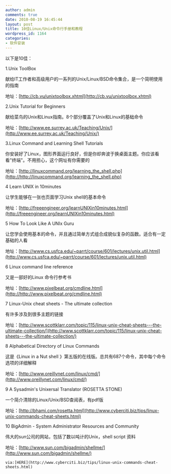 ```yaml
---
author: admin
comments: true
date: 2010-08-19 16:45:44
layout: post
title: 10佳Linux/Unix命令行手册和教程
wordpress_id: 1164
categories:
- 软件安装
---
```


以下是10佳：

1.Unix ToolBox 

献给IT工作者和高级用户的一系列的Unix/Linux/BSD命令集合，是一个简明使用的指南

地址：[http://cb.vu/unixtoolbox.xhtml](http://cb.vu/unixtoolbox.xhtml)

2.Unix Tutorial for Beginners 

献给菜鸟的Unix和Linux指南。8个部分覆盖了Unix和Linux的基础命令

地址：[http://www.ee.surrey.ac.uk/Teaching/Unix/](http://www.ee.surrey.ac.uk/Teaching/Unix/)

3.Linux Command and Learning  Shell Tutorials

你安装好了Linux，图形界面运行良好，但是你却奔波于换桌面主题。你应该看看"终端"。不用担心，这个网址有你需要的

地址：[http://linuxcommand.org/learning_the_shell.php](http://http://linuxcommand.org/learning_the_shell.php)

4  Learn UNIX in 10minutes

让学生能够在一张也页面学习Unix shell的基本命令

地址：[http://freeengineer.org/learnUNIXin10minutes.html](http://freeengineer.org/learnUNIXin10minutes.html)

5 How To Look Like A UNIx Guru

让您学会使用基本的命令，并且通过简单方式组合成貌似复杂的函数。适合有一定基础的人看

地址：[http://www.cs.usfca.edu/~parrt/course/601/lectures/unix.util.html](http://www.cs.usfca.edu/~parrt/course/601/lectures/unix.util.html)

6 Linux command line reference

又是一部好的Linux 命令行参考书

地址：[http://www.pixelbeat.org/cmdline.html](http://http://www.pixelbeat.org/cmdline.html)

7 Linux-Unix cheat sheets - The ultimate collection

有许多涉及到很多主题的链接

地址：[http://www.scottklarr.com/topic/115/linux-unix-cheat-sheets---the-ultimate-collection/](http://www.scottklarr.com/topic/115/linux-unix-cheat-sheets---the-ultimate-collection/)

8  Alphabetical Directory of Linux Commands

这是《Linux in a Nut shell 》第五版的在线版。总共有687个命令，其中每个命令选项的详细解释

地址：[http://www.oreillynet.com/linux/cmd/](http://www.oreillynet.com/linux/cmd/)

9 A Sysadmin's Unixersal Translator (ROSETTA STONE)

一个简介清除的Linux/Unix/BSD查阅表，有pdf版

地址：[http://bhami.com/rosetta.html](http://www.cyberciti.biz/tips/linux-unix-commands-cheat-sheets.html)

10 BigAdmin - System Administrator Resources and Community

伟大的sun公司的网站，包括了数以吨计的Unix，shell script 资料

地址：[http://www.sun.com/bigadmin/shellme/](http://www.sun.com/bigadmin/shellme/)

    via:[HERE](http://www.cyberciti.biz/tips/linux-unix-commands-cheat-sheets.html)

